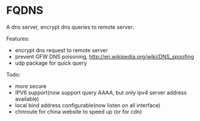 # FQDNS
A dns server, encrypt dns queries to remote server.

Features:

* encrypt dns request to remote server
* prevent GFW DNS poisoning, http://en.wikipedia.org/wiki/DNS_spoofing
* udp package for quick query

Todo:

* more secure
* IPV6 support(now support query AAAA, but only ipv4 server address available)
* local bind address configurable(now listen on all interface)
* chnroute for china website to speed up (or for cdn)